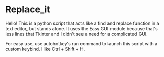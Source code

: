 # Replace_it
 
Hello! This is a python script that acts like a find and replace function in a text editor, but stands alone. It uses the Easy GUI module because that's less lines that Tkinter and I didn't see a need for a complicated GUI. 

For easy use, use autohotkey's run command to launch this script with a custom keybind. I like Ctrl + Shift + H. 
